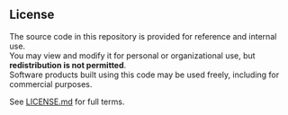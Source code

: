 ## License

The source code in this repository is provided for reference and internal use.  
You may view and modify it for personal or organizational use, but **redistribution is not permitted**.  
Software products built using this code may be used freely, including for commercial purposes.

See [LICENSE.md](./LICENSE.md) for full terms.
